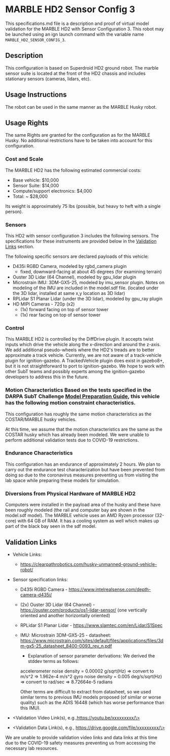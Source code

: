 <!---This is a Markdown description of a robot model submitted for inclusion in the DARPA Subterranean Challenge Technology Repository -->

# MARBLE HD2 Sensor Config 3
This specifications.md file is a description and proof of virtual model validation for the MARBLE HD2 with Sensor Configuration 3. This robot may be launched using an ign launch command with the variable name `MARBLE_HD2_SENSOR_CONFIG_3`.

## Description
This configuration is based on Superdroid HD2 ground robot. The marble sensor suite is located at the front of the HD2 chassis and includes stationary sensors (cameras, lidars, etc).  

## Usage Instructions
The robot can be used in the same manner as the MARBLE Husky robot.  

## Usage Rights
The same Rights are granted for the configuration as for the MARBLE Husky. No additional restrictions have to be taken into account for this configuration.

### Cost and Scale
The MARBLE HD2 has the following estimated commercial costs:
* Base vehicle: $10,000
* Sensor Suite: $14,000
* Compute/support electronics: $4,000
* Total: ~ $28,000

Its weight is approximately 75 lbs (possible, but heavy to heft with a single person). 

### Sensors
This HD2 with sensor configuration 3 includes the following sensors. The specifications for these instruments are provided below in the [Validation Links](#Validation-Links) section.

The following specific sensors are declared payloads of this vehicle:

* D435i RGBD Camera, modeled by rgbd_camera plugin
    - fixed, downward-facing at about 45 degrees (for examining terrain)
* Ouster 3D Lidar (64 Channel), modeled by gpu_lidar plugin
* Microstrain IMU: 3DM-GX5-25, modeled by imu_sensor plugin. Notes on modeling of the IMU are included in the model.sdf file. (located under the 3D lidar, installed at same x,y location as 3D lidar)
* RPLidar S1 Planar Lidar (under the 3D lidar), modeled by gpu_ray plugin
* HD MIPI Cameras - 720p (x2)
    - (1x) forward facing on top of sensor tower
    - (1x) rear facing on top of sensor tower

### Control
This MARBLE HD2 is controlled by the DiffDrive plugin.  It accepts twist inputs which drive the vehicle along the x-direction and around the z-axis.  We add additional pseudo-wheels where the HD2's treads are to better approximate a track vehicle.  Currently, we are not aware of a track-vehicle plugin for ignition-gazebo.  A TrackedVehicle plugin does exist in gazebo8+, but it is not straightforward to port to ignition-gazebo.  We hope to work with other SubT teams and possibly experts among the ignition-gazebo developers to address this in the future.  

### Motion Characteristics Based on the tests specified in the DARPA SubT Challenge [Model Preparation Guide](https://github.com/osrf/subt/wiki/Model%20Submission%20Process), this vehicle has the following motion constraint characteristics. 

This configuration has roughly the same motion characteristics as the COSTAR/MARBLE husky vehicles.

At this time, we assume that the motion characteristics are the same as the COSTAR husky which has already been modeled.  We were unable to perform additional validation tests due to COVID-19 restrictions.  

### Endurance Characteristics
This configuration has an endurance of approximately 2 hours.  We plan to carry out the endurance test characterization but have been prevented from doing so due to the coronavirus measures preventing us from visiting the lab space while preparing these models for simulation.  

### Diversions from Physical Hardware of MARBLE HD2
Computers were installed in the payload area of the husky and these have been roughly modeled (the rail and computer bay are shown in the model.sdf model).  The MARBLE vehicle uses an AMD Ryzen processor (32-core) with 64 GB of RAM.  It has a cooling system as well which makes up part of the black bay seen in the sdf model.  

## Validation Links
* Vehicle Links:
  * https://clearpathrobotics.com/husky-unmanned-ground-vehicle-robot/

* Sensor specification links:
  * D435i RGBD Camera - https://www.intelrealsense.com/depth-camera-d435i/
  * (2x) Ouster 3D Lidar (64 Channel) - https://ouster.com/products/os1-lidar-sensor/ (one vertically oriented and another horizontally oriented)
  * RPLidar S1 Planar Lidar - https://www.slamtec.com/en/Lidar/S1Spec
  * IMU: Microstrain 3DM-GX5-25 - datasheet: https://www.microstrain.com/sites/default/files/applications/files/3dm-gx5-25_datasheet_8400-0093_rev_n.pdf
    * Explanation of sensor parameter derivations:
	We derived the stddev terms as follows:

	accelerometer noise density = 0.00002 g/sqrt(Hz) 
		=> convert to m/s^2 => 1.962e-4 m/s^2
	gyro noise density = 0.005 deg/s/sqrt(Hz)
		=> convert to rad/sec => 8.72664e-5 radians

	Other terms are difficult to extract from datasheet, so we used similar terms to previous IMU models proposed (of similar or worse quality) such as the ADIS 16448 (which has worse performance than this IMU). 

* \<Validation Video Link(s), e.g.,https://youtu.be/xxxxxxxxx/\>
* \<Validation Data Link(s), e.g., https://drive.google.com/file/xxxxxxxxx/\>

We are unable to provide validation video links and data links at this time due to the COVID-19 safety measures preventing us from accessing the necessary lab resources.  
